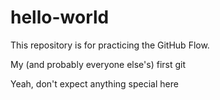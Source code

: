 # hello-world
This repository is for practicing the GitHub Flow.

My (and probably everyone else's) first git

Yeah, don't expect anything special here
